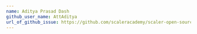 ```yaml
---
name: Aditya Prasad Dash
github_user_name: AttAditya
url_of_github_issue: https://github.com/scaleracademy/scaler-open-source-september-challenge/issues/970
---
```

